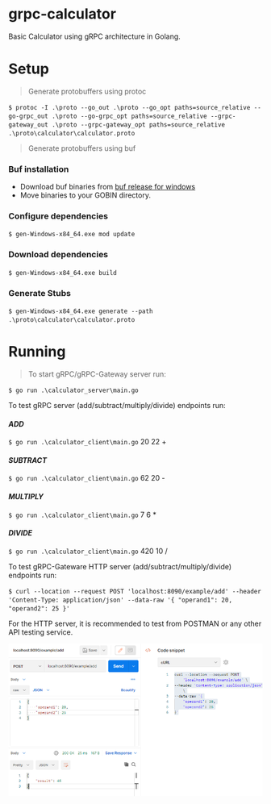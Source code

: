 # grpc-calculator

Basic Calculator using gRPC architecture in Golang.

# Setup

> Generate protobuffers using protoc

`$ protoc -I .\proto --go_out .\proto --go_opt paths=source_relative --go-grpc_out .\proto --go-grpc_opt paths=source_relative --grpc-gateway_out .\proto --grpc-gateway_opt paths=source_relative .\proto\calculator\calculator.proto `

> Generate protobuffers using buf

### Buf installation

- Download buf binaries from [buf release for windows](https://github.com/bufbuild/buf/releases)
- Move binaries to your GOBIN directory.

### Configure dependencies

`$ gen-Windows-x84_64.exe mod update`

### Download dependencies

`$ gen-Windows-x84_64.exe build`

### Generate Stubs

`$ gen-Windows-x84_64.exe generate --path .\proto\calculator\calculator.proto`

# Running

> To start gRPC/gRPC-Gateway server run:

`$ go run .\calculator_server\main.go`

To test gRPC server (add/subtract/multiply/divide) endpoints run:

#### _ADD_

`$ go run .\calculator_client\main.go` 20 22 +

#### _SUBTRACT_

`$ go run .\calculator_client\main.go` 62 20 -

#### _MULTIPLY_

`$ go run .\calculator_client\main.go` 7 6 \*

#### _DIVIDE_

`$ go run .\calculator_client\main.go` 420 10 /

To test gRPC-Gateware HTTP server (add/subtract/multiply/divide) endpoints run:

`$ curl --location --request POST 'localhost:8090/example/add' --header 'Content-Type: application/json' --data-raw '{ "operand1": 20, "operand2": 25 }' `

For the HTTP server, it is recommended to test from POSTMAN or any other API testing service.

![postman add](./postman_add.png)
